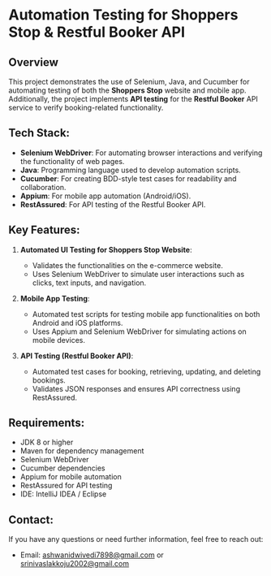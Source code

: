 # Automation Testing for Shoppers Stop & Restful Booker API

## Overview
This project demonstrates the use of Selenium, Java, and Cucumber for automating testing of both the **Shoppers Stop** website and mobile app. Additionally, the project implements **API testing** for the **Restful Booker** API service to verify booking-related functionality.

## Tech Stack:
- **Selenium WebDriver**: For automating browser interactions and verifying the functionality of web pages.
- **Java**: Programming language used to develop automation scripts.
- **Cucumber**: For creating BDD-style test cases for readability and collaboration.
- **Appium**: For mobile app automation (Android/iOS).
- **RestAssured**: For API testing of the Restful Booker API.
  
## Key Features:
1. **Automated UI Testing for Shoppers Stop Website**: 
   - Validates the functionalities on the e-commerce website.
   - Uses Selenium WebDriver to simulate user interactions such as clicks, text inputs, and navigation.

2. **Mobile App Testing**:
   - Automated test scripts for testing mobile app functionalities on both Android and iOS platforms.
   - Uses Appium and Selenium WebDriver for simulating actions on mobile devices.

3. **API Testing (Restful Booker API)**:
   - Automated test cases for booking, retrieving, updating, and deleting bookings.
   - Validates JSON responses and ensures API correctness using RestAssured.

## Requirements:
- JDK 8 or higher
- Maven for dependency management
- Selenium WebDriver
- Cucumber dependencies
- Appium for mobile automation
- RestAssured for API testing
- IDE: IntelliJ IDEA / Eclipse

## Contact:
If you have any questions or need further information, feel free to reach out:
- Email: ashwanidwivedi7898@gmail.com or srinivaslakkoju2002@gmail.com
